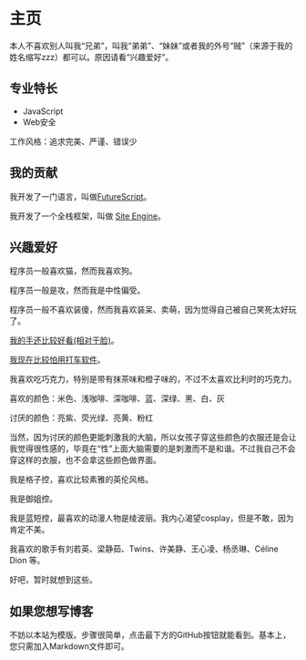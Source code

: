 主页
========

本人不喜欢别人叫我“兄弟”，叫我“弟弟”、“妹妹”或者我的外号“贼”（来源于我的姓名缩写zzz）都可以。原因请看“兴趣爱好”。

专业特长
------------

- JavaScript
- Web安全

工作风格：追求完美、严谨、错误少

我的贡献
------------

我开发了一门语言，叫做[FutureScript](https://futurescript.org/)。

我开发了一个全栈框架，叫做 [Site Engine](http://zizisoft.com/site)。

兴趣爱好
---------

程序员一般喜欢猫，然而我喜欢狗。

程序员一般是攻，然而我是中性偏受。

程序员一般不喜欢装傻，然而我喜欢装呆、卖萌，因为觉得自己被自己笑死太好玩了。

[我的手还比较好看(相对于脸)](/hand)。

[我现在比较怕用打车软件](/fear-didi)。

我喜欢吃巧克力，特别是带有抹茶味和橙子味的，不过不太喜欢比利时的巧克力。

喜欢的颜色：米色、浅咖啡、深咖啡、蓝、深绿、黑、白、灰

讨厌的颜色：亮紫、荧光绿、亮黄、粉红

当然，因为讨厌的颜色更能刺激我的大脑，所以女孩子穿这些颜色的衣服还是会让我觉得很性感的，毕竟在“性”上面大脑需要的是刺激而不是和谐。不过我自己不会穿这样的衣服，也不会拿这些颜色做界面。

我是格子控，喜欢比较素雅的英伦风格。

我是御姐控。

我是蓝短控，最喜欢的动漫人物是绫波丽。我内心渴望cosplay，但是不敢，因为肯定不美。

我喜欢的歌手有刘若英、梁静茹、Twins、许美静、王心凌、杨丞琳、Céline Dion 等。

好吧，暂时就想到这些。

如果您想写博客
----------------

不妨以本站为模版。步骤很简单，点击最下方的GitHub按钮就能看到。基本上，您只需加入Markdown文件即可。
